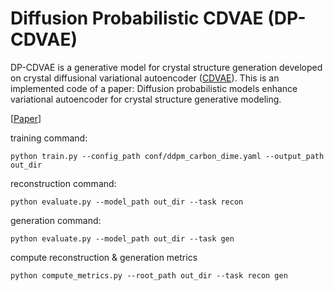 # Diffusion Probabilistic CDVAE (DP-CDVAE)
DP-CDVAE is a generative model for crystal structure generation developed on crystal diffusional variational autoencoder ([CDVAE](https://github.com/txie-93/cdvae)).
This is an implemented code of a paper: Diffusion probabilistic models enhance variational autoencoder for crystal structure
generative modeling.

[[Paper](https://arxiv.org/abs/2308.02165)]

training command:
```
python train.py --config_path conf/ddpm_carbon_dime.yaml --output_path out_dir
```
reconstruction command:
```
python evaluate.py --model_path out_dir --task recon
```
generation command:
```
python evaluate.py --model_path out_dir --task gen
```
compute reconstruction & generation metrics
```
python compute_metrics.py --root_path out_dir --task recon gen
```
